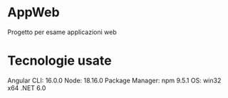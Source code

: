 # AppWeb
Progetto per esame applicazioni web

# Tecnologie usate
Angular CLI: 16.0.0
Node: 18.16.0
Package Manager: npm 9.5.1
OS: win32 x64
.NET 6.0
